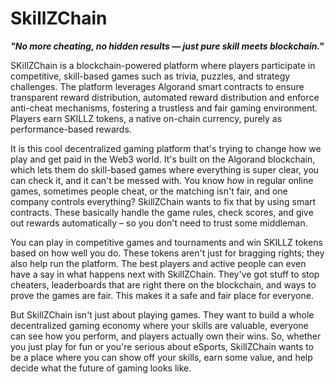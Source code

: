 # SkillZChain
*****"No more cheating, no hidden results — just pure skill meets blockchain."*****

SKillZChain is a blockchain-powered platform where players participate in competitive, skill-based games such as trivia, puzzles,
and strategy challenges. The platform leverages Algorand smart contracts to ensure transparent reward distribution, automated reward
distribution and enforce anti-cheat mechanisms, fostering a trustless and fair gaming environment. Players earn SKILLZ tokens,
a native on-chain currency, purely as performance-based rewards.

It is this cool decentralized gaming platform that's trying to change how we play and get paid in the Web3 world.
It's built on the Algorand blockchain, which lets them do skill-based games where everything is super clear, you can check it,
and it can't be messed with. You know how in regular online games, sometimes people cheat, or the matching isn't fair, and one
company controls everything? SkillZChain wants to fix that by using smart contracts. These basically handle the game rules,
check scores, and give out rewards automatically – so you don't need to trust some middleman.

You can play in competitive games and tournaments and win SKILLZ tokens based on how well you do. These tokens aren't just for
bragging rights; they also help run the platform. The best players and active people can even have a say in what happens next
with SkillZChain. They've got stuff to stop cheaters, leaderboards that are right there on the blockchain, and ways to prove the
games are fair. This makes it a safe and fair place for everyone.

But SkillZChain isn't just about playing games. They want to build a whole decentralized gaming economy where your skills are
valuable, everyone can see how you perform, and players actually own their wins. So, whether you just play for fun or you're
serious about eSports, SkillZChain wants to be a place where you can show off your skills, earn some value, and help decide what the future of gaming looks like.
